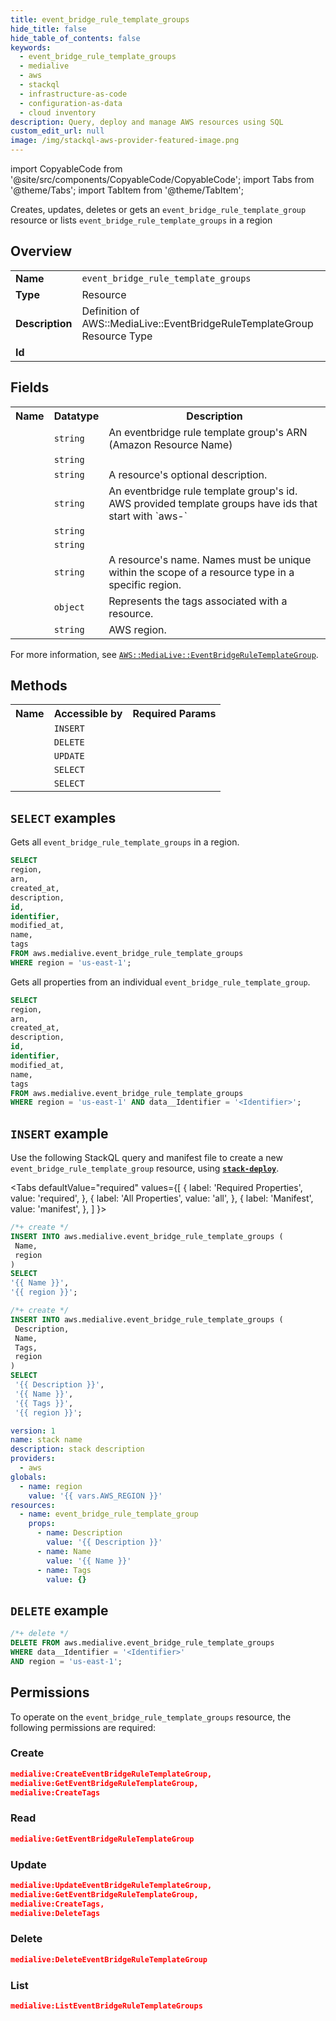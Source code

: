 ```yaml
---
title: event_bridge_rule_template_groups
hide_title: false
hide_table_of_contents: false
keywords:
  - event_bridge_rule_template_groups
  - medialive
  - aws
  - stackql
  - infrastructure-as-code
  - configuration-as-data
  - cloud inventory
description: Query, deploy and manage AWS resources using SQL
custom_edit_url: null
image: /img/stackql-aws-provider-featured-image.png
---
```


import CopyableCode from '@site/src/components/CopyableCode/CopyableCode';
import Tabs from '@theme/Tabs';
import TabItem from '@theme/TabItem';

Creates, updates, deletes or gets an <code>event_bridge_rule_template_group</code> resource or lists <code>event_bridge_rule_template_groups</code> in a region

## Overview
<table>
<tbody>
<tr><td><b>Name</b></td><td><code>event_bridge_rule_template_groups</code></td></tr>
<tr><td><b>Type</b></td><td>Resource</td></tr>
<tr><td><b>Description</b></td><td>Definition of AWS::MediaLive::EventBridgeRuleTemplateGroup Resource Type</td></tr>
<tr><td><b>Id</b></td><td><CopyableCode code="aws.medialive.event_bridge_rule_template_groups" /></td></tr>
</tbody>
</table>

## Fields
<table>
<tbody>
<tr><th>Name</th><th>Datatype</th><th>Description</th></tr><tr><td><CopyableCode code="arn" /></td><td><code>string</code></td><td>An eventbridge rule template group's ARN (Amazon Resource Name)</td></tr>
<tr><td><CopyableCode code="created_at" /></td><td><code>string</code></td><td></td></tr>
<tr><td><CopyableCode code="description" /></td><td><code>string</code></td><td>A resource's optional description.</td></tr>
<tr><td><CopyableCode code="id" /></td><td><code>string</code></td><td>An eventbridge rule template group's id. AWS provided template groups have ids that start with `aws-`</td></tr>
<tr><td><CopyableCode code="identifier" /></td><td><code>string</code></td><td></td></tr>
<tr><td><CopyableCode code="modified_at" /></td><td><code>string</code></td><td></td></tr>
<tr><td><CopyableCode code="name" /></td><td><code>string</code></td><td>A resource's name. Names must be unique within the scope of a resource type in a specific region.</td></tr>
<tr><td><CopyableCode code="tags" /></td><td><code>object</code></td><td>Represents the tags associated with a resource.</td></tr>
<tr><td><CopyableCode code="region" /></td><td><code>string</code></td><td>AWS region.</td></tr>
</tbody>
</table>

For more information, see <a href="https://docs.aws.amazon.com/AWSCloudFormation/latest/UserGuide/aws-resource-medialive-eventbridgeruletemplategroup.html"><code>AWS::MediaLive::EventBridgeRuleTemplateGroup</code></a>.

## Methods

<table>
<tbody>
  <tr>
    <th>Name</th>
    <th>Accessible by</th>
    <th>Required Params</th>
  </tr>
  <tr>
    <td><CopyableCode code="create_resource" /></td>
    <td><code>INSERT</code></td>
    <td><CopyableCode code="Name, region" /></td>
  </tr>
  <tr>
    <td><CopyableCode code="delete_resource" /></td>
    <td><code>DELETE</code></td>
    <td><CopyableCode code="data__Identifier, region" /></td>
  </tr>
  <tr>
    <td><CopyableCode code="update_resource" /></td>
    <td><code>UPDATE</code></td>
    <td><CopyableCode code="data__Identifier, data__PatchDocument, region" /></td>
  </tr>
  <tr>
    <td><CopyableCode code="list_resources" /></td>
    <td><code>SELECT</code></td>
    <td><CopyableCode code="region" /></td>
  </tr>
  <tr>
    <td><CopyableCode code="get_resource" /></td>
    <td><code>SELECT</code></td>
    <td><CopyableCode code="data__Identifier, region" /></td>
  </tr>
</tbody>
</table>

## `SELECT` examples
Gets all <code>event_bridge_rule_template_groups</code> in a region.
```sql
SELECT
region,
arn,
created_at,
description,
id,
identifier,
modified_at,
name,
tags
FROM aws.medialive.event_bridge_rule_template_groups
WHERE region = 'us-east-1';
```
Gets all properties from an individual <code>event_bridge_rule_template_group</code>.
```sql
SELECT
region,
arn,
created_at,
description,
id,
identifier,
modified_at,
name,
tags
FROM aws.medialive.event_bridge_rule_template_groups
WHERE region = 'us-east-1' AND data__Identifier = '<Identifier>';
```

## `INSERT` example

Use the following StackQL query and manifest file to create a new <code>event_bridge_rule_template_group</code> resource, using [__`stack-deploy`__](https://pypi.org/project/stack-deploy/).

<Tabs
    defaultValue="required"
    values={[
      { label: 'Required Properties', value: 'required', },
      { label: 'All Properties', value: 'all', },
      { label: 'Manifest', value: 'manifest', },
    ]
}>
<TabItem value="required">

```sql
/*+ create */
INSERT INTO aws.medialive.event_bridge_rule_template_groups (
 Name,
 region
)
SELECT 
'{{ Name }}',
'{{ region }}';
```
</TabItem>
<TabItem value="all">

```sql
/*+ create */
INSERT INTO aws.medialive.event_bridge_rule_template_groups (
 Description,
 Name,
 Tags,
 region
)
SELECT 
 '{{ Description }}',
 '{{ Name }}',
 '{{ Tags }}',
 '{{ region }}';
```
</TabItem>
<TabItem value="manifest">

```yaml
version: 1
name: stack name
description: stack description
providers:
  - aws
globals:
  - name: region
    value: '{{ vars.AWS_REGION }}'
resources:
  - name: event_bridge_rule_template_group
    props:
      - name: Description
        value: '{{ Description }}'
      - name: Name
        value: '{{ Name }}'
      - name: Tags
        value: {}

```
</TabItem>
</Tabs>

## `DELETE` example

```sql
/*+ delete */
DELETE FROM aws.medialive.event_bridge_rule_template_groups
WHERE data__Identifier = '<Identifier>'
AND region = 'us-east-1';
```

## Permissions

To operate on the <code>event_bridge_rule_template_groups</code> resource, the following permissions are required:

### Create
```json
medialive:CreateEventBridgeRuleTemplateGroup,
medialive:GetEventBridgeRuleTemplateGroup,
medialive:CreateTags
```

### Read
```json
medialive:GetEventBridgeRuleTemplateGroup
```

### Update
```json
medialive:UpdateEventBridgeRuleTemplateGroup,
medialive:GetEventBridgeRuleTemplateGroup,
medialive:CreateTags,
medialive:DeleteTags
```

### Delete
```json
medialive:DeleteEventBridgeRuleTemplateGroup
```

### List
```json
medialive:ListEventBridgeRuleTemplateGroups
```
